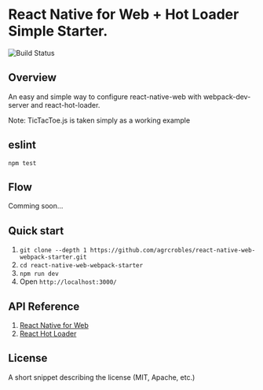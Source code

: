 # React Native for Web + Hot Loader Simple Starter.

![Build Status](https://api.travis-ci.org/agrcrobles/react-native-web-webpack-starter.svg?master)

## Overview
An easy and simple way to configure react-native-web with webpack-dev-server and react-hot-loader.

Note: TicTacToe.js is taken simply as a working example

## eslint

`npm test`

## Flow

Comming soon...

## Quick start
1. `git clone --depth 1 https://github.com/agrcrobles/react-native-web-webpack-starter.git`
2. `cd react-native-web-webpack-starter`
3. `npm run dev`
4. Open `http://localhost:3000/`

## API Reference

1. [React Native for Web](https://github.com/necolas/react-native-web)
2. [React Hot Loader](https://github.com/gaearon/react-hot-loader)

## License

A short snippet describing the license (MIT, Apache, etc.)
